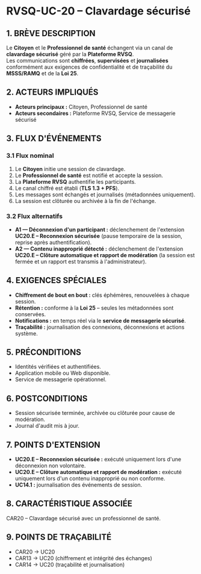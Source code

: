# RVSQ-UC-20 – Clavardage sécurisé

## 1. BRÈVE DESCRIPTION
Le **Citoyen** et le **Professionnel de santé** échangent via un canal de **clavardage sécurisé** géré par la **Plateforme RVSQ**.  
Les communications sont **chiffrées**, **supervisées** et **journalisées** conformément aux exigences de confidentialité et de traçabilité du **MSSS/RAMQ** et de la **Loi 25**.

## 2. ACTEURS IMPLIQUÉS
- **Acteurs principaux :** Citoyen, Professionnel de santé
- **Acteurs secondaires :** Plateforme RVSQ, Service de messagerie sécurisé

## 3. FLUX D'ÉVÉNEMENTS
### 3.1 Flux nominal
1. Le **Citoyen** initie une session de clavardage.
2. Le **Professionnel de santé** est notifié et accepte la session.
3. La **Plateforme RVSQ** authentifie les participants.
4. Le canal chiffré est établi (**TLS 1.3 + PFS**).
5. Les messages sont échangés et journalisés (métadonnées uniquement).
6. La session est clôturée ou archivée à la fin de l'échange.

### 3.2 Flux alternatifs
- **A1 — Déconnexion d'un participant :** déclenchement de l'extension **UC20.E – Reconnexion sécurisée** (pause temporaire de la session, reprise après authentification).
- **A2 — Contenu inapproprié détecté :** déclenchement de l'extension **UC20.E – Clôture automatique et rapport de modération** (la session est fermée et un rapport est transmis à l'administrateur).

## 4. EXIGENCES SPÉCIALES
- **Chiffrement de bout en bout :** clés éphémères, renouvelées à chaque session.
- **Rétention :** conforme à la **Loi 25** – seules les métadonnées sont conservées.
- **Notifications :** en temps réel via le **service de messagerie sécurisé**.
- **Traçabilité :** journalisation des connexions, déconnexions et actions système.

## 5. PRÉCONDITIONS
- Identités vérifiées et authentifiées.
- Application mobile ou Web disponible.
- Service de messagerie opérationnel.

## 6. POSTCONDITIONS
- Session sécurisée terminée, archivée ou clôturée pour cause de modération.
- Journal d'audit mis à jour.

## 7. POINTS D'EXTENSION
- **UC20.E – Reconnexion sécurisée :** exécuté uniquement lors d'une déconnexion non volontaire.
- **UC20.E – Clôture automatique et rapport de modération :** exécuté uniquement lors d'un contenu inapproprié ou non conforme.
- **UC14.1 :** journalisation des événements de session.

## 8. CARACTÉRISTIQUE ASSOCIÉE
CAR20 – Clavardage sécurisé avec un professionnel de santé.

## 9. POINTS DE TRAÇABILITÉ
- CAR20 → UC20
- CAR13 → UC20 (chiffrement et intégrité des échanges)
- CAR14 → UC20 (traçabilité et journalisation)
